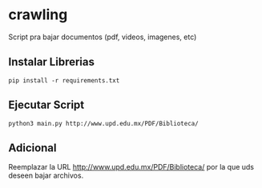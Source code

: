 # crawling

Script pra bajar documentos (pdf, videos, imagenes, etc)

## Instalar Librerias

	pip install -r requirements.txt


## Ejecutar Script

	python3 main.py http://www.upd.edu.mx/PDF/Biblioteca/


## Adicional

Reemplazar la URL http://www.upd.edu.mx/PDF/Biblioteca/ por la que uds deseen bajar archivos.
